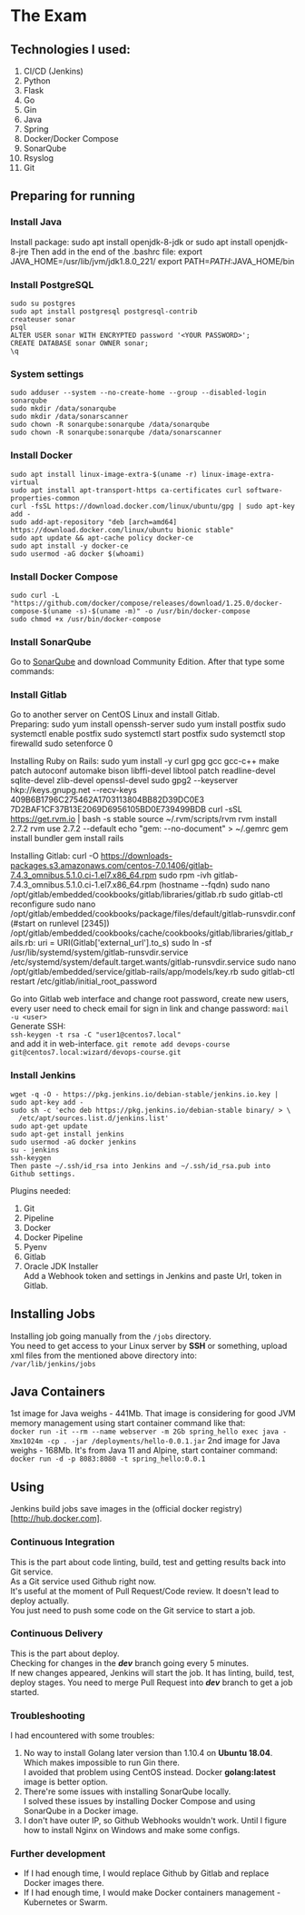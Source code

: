 # The Exam

## Technologies I used:
1. CI/CD (Jenkins)
2. Python
3. Flask
4. Go
5. Gin
6. Java
7. Spring
8. Docker/Docker Compose
9. SonarQube
10. Rsyslog
11. Git

## Preparing for running

### Install Java
Install package:
    sudo apt install openjdk-8-jdk
    or
    sudo apt install openjdk-8-jre
Then add in the end of the .bashrc file:
    export JAVA_HOME=/usr/lib/jvm/jdk1.8.0_221/
    export PATH=$PATH:$JAVA_HOME/bin

### Install PostgreSQL
    sudo su postgres
    sudo apt install postgresql postgresql-contrib
    createuser sonar
    psql
    ALTER USER sonar WITH ENCRYPTED password '<YOUR PASSWORD>';
    CREATE DATABASE sonar OWNER sonar;
    \q

### System settings
    sudo adduser --system --no-create-home --group --disabled-login sonarqube
    sudo mkdir /data/sonarqube
    sudo mkdir /data/sonarscanner
	sudo chown -R sonarqube:sonarqube /data/sonarqube
	sudo chown -R sonarqube:sonarqube /data/sonarscanner

### Install Docker
    sudo apt install linux-image-extra-$(uname -r) linux-image-extra-virtual
    sudo apt install apt-transport-https ca-certificates curl software-properties-common
    curl -fsSL https://download.docker.com/linux/ubuntu/gpg | sudo apt-key add -
    sudo add-apt-repository "deb [arch=amd64] https://download.docker.com/linux/ubuntu bionic stable"
    sudo apt update && apt-cache policy docker-ce
    sudo apt install -y docker-ce
    sudo usermod -aG docker $(whoami)

### Install Docker Compose
    sudo curl -L "https://github.com/docker/compose/releases/download/1.25.0/docker-compose-$(uname -s)-$(uname -m)" -o /usr/bin/docker-compose
    sudo chmod +x /usr/bin/docker-compose
	
### Install SonarQube
Go to [SonarQube](https://www.sonarqube.org/downloads/) and download Community Edition. After that type some commands:

### Install Gitlab
Go to another server on CentOS Linux and install Gitlab.  
Preparing:
    sudo yum install openssh-server
    sudo yum install postfix
    sudo systemctl enable postfix
    sudo systemctl start postfix
    sudo systemctl stop firewalld
    sudo setenforce 0  

Installing Ruby on Rails:
    sudo yum install -y curl gpg gcc gcc-c++ make patch autoconf automake bison libffi-devel libtool patch readline-devel sqlite-devel zlib-devel openssl-devel
    sudo gpg2 --keyserver hkp://keys.gnupg.net --recv-keys 409B6B1796C275462A1703113804BB82D39DC0E3 7D2BAF1CF37B13E2069D6956105BD0E739499BDB
    curl -sSL https://get.rvm.io | bash -s stable
    source ~/.rvm/scripts/rvm
    rvm install 2.7.2
    rvm use 2.7.2 --default
    echo "gem: --no-document" > ~/.gemrc
    gem install bundler
    gem install rails

Installing Gitlab:
	curl -O https://downloads-packages.s3.amazonaws.com/centos-7.0.1406/gitlab-7.4.3_omnibus.5.1.0.ci-1.el7.x86_64.rpm
    sudo rpm -ivh gitlab-7.4.3_omnibus.5.1.0.ci-1.el7.x86_64.rpm
    (hostname --fqdn)
    sudo nano /opt/gitlab/embedded/cookbooks/gitlab/libraries/gitlab.rb
    sudo gitlab-ctl reconfigure
	sudo nano /opt/gitlab/embedded/cookbooks/package/files/default/gitlab-runsvdir.conf
	(#start on runlevel [2345])
	/opt/gitlab/embedded/cookbooks/cache/cookbooks/gitlab/libraries/gitlab_rails.rb:
	uri = URI(Gitlab['external_url'].to_s)
	sudo ln -sf /usr/lib/systemd/system/gitlab-runsvdir.service /etc/systemd/system/default.target.wants/gitlab-runsvdir.service
	sudo nano /opt/gitlab/embedded/service/gitlab-rails/app/models/key.rb
	sudo gitlab-ctl restart
	/etc/gitlab/initial_root_password
	
Go into Gitlab web interface and change root password, create new users, every user need to check email for sign in link and change password:
`mail -u <user>`  
Generate SSH:  
`ssh-keygen -t rsa -C "user1@centos7.local"`  
and add it in web-interface.
`git remote add devops-course git@centos7.local:wizard/devops-course.git`

### Install Jenkins
    wget -q -O - https://pkg.jenkins.io/debian-stable/jenkins.io.key | sudo apt-key add -
    sudo sh -c 'echo deb https://pkg.jenkins.io/debian-stable binary/ > \
      /etc/apt/sources.list.d/jenkins.list'
    sudo apt-get update
    sudo apt-get install jenkins
	sudo usermod -aG docker jenkins
    su - jenkins
    ssh-keygen
	Then paste ~/.ssh/id_rsa into Jenkins and ~/.ssh/id_rsa.pub into Github settings.
Plugins needed:
1. Git  
2. Pipeline  
3. Docker  
4. Docker Pipeline
5. Pyenv  
6. Gitlab  
7. Oracle JDK Installer  
Add a Webhook token and settings in Jenkins and paste Url, token in Gitlab.

## Installing Jobs
Installing job going manually from the `/jobs` directory.  
You need to get access to your Linux server by **SSH** or something, upload xml files from the mentioned above directory into:  
`/var/lib/jenkins/jobs`

## Java Containers
1st image for Java weighs - 441Mb. That image is considering for good JVM memory management using start container command like that:  
`docker run -it --rm --name webserver -m 2Gb spring_hello exec java -Xmx1024m -cp . -jar /deployments/hello-0.0.1.jar`
2nd image for Java weighs - 168Mb. It's from Java 11 and Alpine, start container command:  
`docker run -d -p 8083:8080 -t spring_hello:0.0.1`

## Using
Jenkins build jobs save images in the (official docker registry)[http://hub.docker.com].

### Continuous Integration
This is the part about code linting, build, test and getting results back into Git service.  
As a Git service used Github right now.  
It's useful at the moment of Pull Request/Code review. It doesn't lead to deploy actually.  
You just need to push some code on the Git service to start a job.

### Continuous Delivery
This is the part about deploy.  
Checking for changes in the ***dev*** branch going every 5 minutes.  
If new changes appeared, Jenkins will start the job. It has linting, build, test, deploy stages.
You need to merge Pull Request into ***dev*** branch to get a job started.

### Troubleshooting
I had encountered with some troubles:  
1. No way to install Golang later version than 1.10.4 on **Ubuntu 18.04**. Which makes impossible to run Gin there.  
I avoided that problem using CentOS instead. Docker **golang:latest** image is better option.  
2. There're some issues with installing SonarQube locally.  
I solved these issues by installing Docker Compose and using SonarQube in a Docker image.  
3. I don't have outer IP, so Github Webhooks wouldn't work. Until I figure how to install Nginx on Windows and make some configs.

### Further development
* If I had enough time, I would replace Github by Gitlab and replace Docker images there.  
* If I had enough time, I would make Docker containers management - Kubernetes or Swarm.